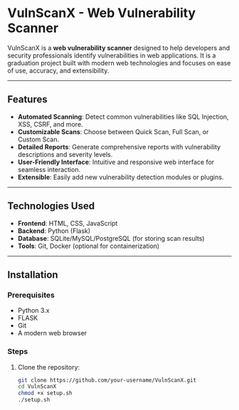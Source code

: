 # VulnScanX - Web Vulnerability Scanner

VulnScanX is a **web vulnerability scanner** designed to help developers and security professionals identify vulnerabilities in web applications. It is a graduation project built with modern web technologies and focuses on ease of use, accuracy, and extensibility.

---

## Features

- **Automated Scanning**: Detect common vulnerabilities like SQL Injection, XSS, CSRF, and more.
- **Customizable Scans**: Choose between Quick Scan, Full Scan, or Custom Scan.
- **Detailed Reports**: Generate comprehensive reports with vulnerability descriptions and severity levels.
- **User-Friendly Interface**: Intuitive and responsive web interface for seamless interaction.
- **Extensible**: Easily add new vulnerability detection modules or plugins.

---

## Technologies Used

- **Frontend**: HTML, CSS, JavaScript
- **Backend**: Python (Flask)
- **Database**: SQLite/MySQL/PostgreSQL (for storing scan results)
- **Tools**: Git, Docker (optional for containerization)

---

## Installation

### Prerequisites
- Python 3.x
- FLASK
- Git
- A modern web browser

### Steps
1. Clone the repository:
   ```bash
   git clone https://github.com/your-username/VulnScanX.git
   cd VulnScanX
   chmod +x setup.sh
   ./setup.sh
